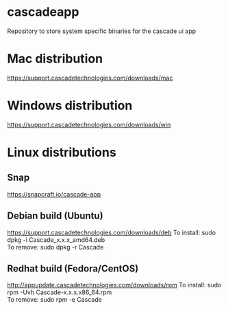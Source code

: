 # cascadeapp
Repository to store system specific binaries for the cascade ui app

# Mac distribution
https://support.cascadetechnologies.com/downloads/mac

# Windows distribution
https://support.cascadetechnologies.com/downloads/win

# Linux distributions
## Snap
https://snapcraft.io/cascade-app

## Debian build (Ubuntu)
https://support.cascadetechnologies.com/downloads/deb
To install: sudo dpkg -i Cascade_x.x.x_amd64.deb  	
To remove:  sudo dpkg -r Cascade  	

## Redhat build (Fedora/CentOS)	
http://appupdate.cascadetechnologies.com/downloads/rpm
To install: sudo rpm -Uvh Cascade-x.x.x.x86_64.rpm  	
To remove:  sudo rpm -e Cascade  
